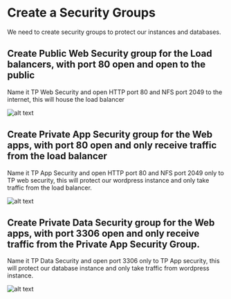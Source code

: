 # Create a Security Groups

We need to create security groups to protect our instances and databases.

## Create Public Web Security group for the Load balancers, with port 80 open and open to the public

Name it TP Web Security and open HTTP port 80 and NFS port 2049 to the internet, this will house the load balancer

![alt text](https://adetunjiaramide.s3.amazonaws.com/images/aws/three-tier-wordpress/tp_web_sg.png)


## Create Private App Security group for the Web apps, with port 80 open and only receive traffic from the load balancer

Name it TP App Security and open HTTP port 80 and NFS port 2049 only to TP web security, this will protect our wordpress instance and only take traffic from the load balancer.

![alt text](https://adetunjiaramide.s3.amazonaws.com/images/aws/three-tier-wordpress/tp_app_sg.png)

## Create Private Data Security group for the Web apps, with port 3306 open and only receive traffic from the Private App Security Group.

Name it TP Data Security and open port 3306 only to TP App security, this will protect our database instance and only take traffic from wordpress instance.

![alt text](https://adetunjiaramide.s3.amazonaws.com/images/aws/three-tier-wordpress/tp_data_sg.png)









